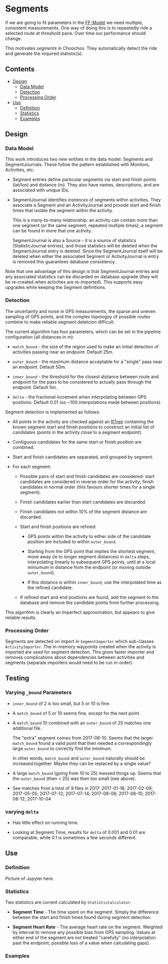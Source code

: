 
# Segments

If we are going to fit parameters in the [FF-Model](impulse.md) we
need multiple, consistent measurements.  One way of doing this is to
repeatedly ride a selected route at threshold pace.  Over time our
performance should change.

This motivates *segments* in Choochoo.  They automatically detect the
ride and generate the required statistic(s).

## Contents

* [Design](#design)
   * [Data Model](#data-model)
   * [Detection](#detection)
   * [Processing Order](#processing-order)
* [Use](#use)
   * [Definition](#definition)
   * [Statistics](#statistics)
   * [Examples](#examples)

## Design

### Data Model

This work introduces two new entities in the data model: Segments and
SegmentJournals.  These follow the pattern established with Monitors,
Activities, etc:

  * Segment entries define particular segments via start and finish
    points (lat/lon) and distance (m).  They also have names,
    descriptions, and are associated with unique IDs.

  * SegmentJournal identifies *instances* of segments within
    activities.  They associate a Segment and an ActivityJournal and
    provide start and finish times that isolate the segment within the
    activity.

    This is a many-to-many relationship: an activity can contain more
    than one segment (or the same segment, repeated multiple times); a
    segment can be found in more that one activity.

    SegmentJournal is also a Source - it is a source of statistics
    (StatisticJournal entries), and those statistics will be deleted
    when the SegmentJournal entry is deleted.  Since the
    SegmentJournal itself will be deleted when either the associated
    Segment or ActivityJournal is entry is removed this guarantees
    database consistency.

Note that one advantage of this design is that SegmentJournal entries
and any associated statistics can be discarded on database upgrade
(they will be re-created when activities are re-imported).  This
supports easy upgrades while keeping the Segment definitions.

### Detection

The uncertainty and noise in GPS measurements, the sparse and uneven
sampling of GPS points, and the complex topologoy of possible routes
combine to make reliable segment detetcion difficult.

The current algorithm has four parameters, which can be set in the
pipeline configuration (all distances in m):

  * `match_bound` - the size of the region used to make an initial
    detection of activities passing near an endpoint.  Default 25m.

  * `outer_bound` - the maximum distance acceptable for a "single"
    pass near an endpoint.  Default 50m.

  * `inner_bound` - the threshold for the closest distance between
    route and endpoint for the pass to be considered to actually pass
    through the endpoint.  Default 5m.

  * `delta` - the fractional increment when interpolating between GPS
    positions.  Default 0.01 (so ~100 interpolations made between
    positions).

Segment detection is implemented as follows:

  * All points in the activity are checked against an [RTree](rtree)
    containing the known segment start and finish positions to construct
    an initial list of candidates (points in the activity close to a
    segment endpoint).

  * Contiguous candidates for the same start or finish position are
    combined.

  * Start and finish candidates are separated, and grouped by segment.

  * For each segment:

      * Possible pairs of start and finish candidates are considered:
	start candidates are considered in reverse order for the
	activity; finish candidates in normal order (this favours
        shorter times for a single segment).

      * Finish candidates earlier than start candidates are discarded.

      * Finish candidates not within 10% of the segment distance are
        discarded.

      * Start and finish positions are refined:

          * GPS points within the activity to either side of the
            candidate position are included to within `outer_bound`.

          * Starting from the GPS point that implies the shortest
            segment, move away (ie to longer segment distances) in
            `delta` steps, interpolating linearly to subsequent GPS
            points, until at a local miniumum in distance from the
            endpoint (or moving outside `outer_bound`).

          * If this distance is within `inner_bound`, use the
            interpolated time as the refined candidate.

      * If refined start and end positions are found, add the segment
        to the database and remove the candidate points from further
        processing.

This algorithm is clearly an imperfect approximation, but appears to
give reliable results.

### Processing Order

Segments are detected on import in `SegmentImporter` which sub-classes
`ActivityImporter`.  The in-memory waypoints created when the activity
is imported are used for segment detection.  This gives faster
importer and removes complications about dependencies between
activities and segments (separate importers would need to be run
in-order).

## Testing

### Varying `_bound` Parameters

  * `inner_bound` of 2 is too small, but 5 or 10 is fine.

  * A `match_bound` of 5 or 10 seems fine, except for the next point.

  * A `match_bound` 10 combined with an `outer_bound` of 25 matches
    one additional file.

    The "extra" segment comes from 2017-08-10.  Seems that the larger
    `match_bound` found a valid point that then needed a
    correspondingly large `outer_bound` to correctly find the minimum.

    In other words, `match_bound` and `outer_bound` naturally should
    be increased together.  Maybe they can be replaced by a single
    value?

  * A large `match_bound` (going from 10 to 25) messed things up.
    Seems that the `outer_bound` (then < 25) was then too small (see
    above).

  * See matches from a total of 9 files in 2017: 2017-01-18;
    2017-02-09; 2017-05-05; 2017-07-12; 2017-07-14; 2017-08-08;
    2017-08-10; 2017-08-12; 2017-10-04

### varying `delta`

  * Has little effect on running time.

  * Looking at Segment Time, results for `delta` of 0.001 and 0.01 are
    comparable, while 0.1 is sometimes a few seconds different.

## Use

### Definition

Picture of Jupyter here.

### Statistics

Two statistics are current calculated by `StatisticCalculator`:

  * **Segment Time** - The time spent on the segment.  Simply the
    difference between the start and finish times found during segment
    detection.

  * **Segment Heart Rate** - The average heart rate on the segment.
    Weighted by interval to remove any possible bias from GPS
    sampling.  Values at either end of the segment are not treated
    "carefully" (no interpolation past the endpoint; possible loss of
    a value when calculating gaps).

### Examples



